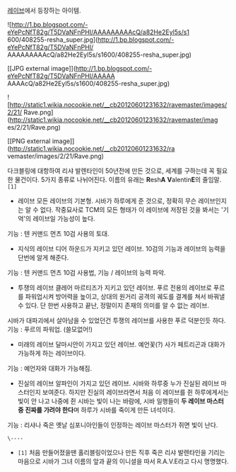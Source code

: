 [레이브](%EB%A0%88%EC%9D%B4%EB%B8%8C.md)에서 등장하는 아이템.

![http://1.bp.blogspot.com/-eYePcNfT82g/T5DVaNFnPHI/AAAAAAAAAcQ/a82He2Eyl5s/s1
600/408255-resha_super.jpg](http://1.bp.blogspot.com/-eYePcNfT82g/T5DVaNFnPHI/
AAAAAAAAAcQ/a82He2Eyl5s/s1600/408255-resha_super.jpg)

[[JPG external image]](http://1.bp.blogspot.com/-eYePcNfT82g/T5DVaNFnPHI/AAAAA
AAAAcQ/a82He2Eyl5s/s1600/408255-resha_super.jpg)

  

![http://static1.wikia.nocookie.net/__cb20120601231632/ravemaster/images/2/21/
Rave.png](http://static1.wikia.nocookie.net/__cb20120601231632/ravemaster/imag
es/2/21/Rave.png)

[[PNG external image]](http://static1.wikia.nocookie.net/__cb20120601231632/ra
vemaster/images/2/21/Rave.png)

다크블링에 대항하여 리샤 발렌타인이 50년전에 만든 것으로, 세계를 구하는데 꼭 필요한 물건이다. 5가지 종류로 나뉘어진다. 이름의 유래는
**R**esh**A** **V**alentin**E**의 줄임말.`[1]`  

  * 레이브
모든 레이브의 기본형. 시바가 하루에게 준 것으로, 정확히 무슨 레이브인지는 알 수 없다. 작중묘사로 TCM의 모든 형태가 이 레이브에
저장된 것을 봐서는 '기억'의 레이브일 가능성이 높다.  

기능 : 텐 커맨드 먼츠 10검 사용의 토대.

  * 지식의 레이브 
디어 하운드가 지키고 있던 레이브. 10검의 기능과 레이브의 능력을 단번에 알게 해준다.  

기능 : 텐 커맨드 먼츠 10검 사용법, 기능 / 레이브의 능력 파악.

  * 투쟁의 레이브
클레어 마르티즈가 지키고 있던 레이브. 푸르 전용의 레이브로 푸르를 파워업시켜 방어력을 높이고, 상대의 원거리 공격의 궤도를 결계를 쳐서
바꿔낼 수 있다. 단 한번 사용하고 끝난, 정말이지 존재의 의미를 알 수 없는 레이브.  

시바가 대파괴에서 살아남을 수 있었던건 투쟁의 레이브를 사용한 푸르 덕분인듯 하다.  
기능 : 푸르의 파워업. (쓸모없어!)

  * 미래의 레이브
달마시안이 가지고 있던 레이브. 예언꽃(?) 사가 페트리곤과 대화가 가능하게 하는 레이브이다.  

기능 : 예언자와 대화가 가능해짐.

  * 진실의 레이브
알파인이 가지고 있던 레이브. 시바와 하루중 누가 진실된 레이브 마스터인지 보여준다. 하지만 진실의 레이브라면서 처음 이 레이브를 쥔
하루에게서는 빛이 안 나고 나중에 쥔 시바는 빛이 나는 바람에, 시바 일행들이 **두 레이브 마스터 중 진짜를 가려야 한다**며 하루가
시바를 죽이게 만든 녀석이다.  

기능 : 리샤나 죽은 옛날 심포니아인들이 인정하는 레이브 마스터가 쥐면 빛이 난다.

`\----`

  * `[1]` 처음 만들어졌을땐 홀리블링이었으나 만든 직후 죽은 리샤 발렌타인을 기리는 마음으로 시바가 그녀 이름의 앞과 끝의 이니셜을 따서 R.A.V.E라고 다시 명명했다.

